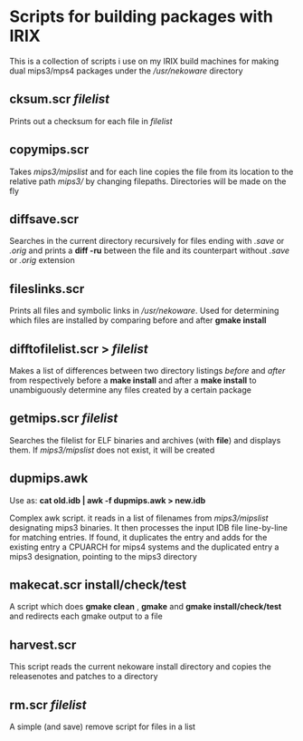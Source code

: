 # Scripts for building packages with IRIX

This is a collection of scripts i use on my IRIX build machines for making dual mips3/mps4 packages under the */usr/nekoware* directory

## cksum.scr *filelist*

  Prints out a checksum for each file in *filelist*

## copymips.scr

  Takes *mips3/mipslist* and for each line copies the file from its location to the relative path *mips3/* by changing filepaths. Directories will be made on the fly


## diffsave.scr 

  Searches in the current directory recursively for files ending with *.save* or *.orig* and prints a **diff -ru** between the file and its counterpart without *.save* or *.orig* extension

## fileslinks.scr

  Prints all files and symbolic links in */usr/nekoware*. Used for determining which files are installed by comparing before and after **gmake install**

## difftofilelist.scr > *filelist*

  Makes a list of differences between two directory listings *before* and *after* from respectively before a **make install** and after a **make install** to unambiguously determine any files created by a certain package

## getmips.scr *filelist*

  Searches the filelist for ELF binaries and archives (with **file**) and displays them. If *mips3/mipslist* does not exist, it will be created

## dupmips.awk

  Use as: **cat old.idb | awk -f dupmips.awk > new.idb**

Complex awk script. it reads in a list of filenames from *mips3/mipslist* designating mips3 binaries. It then processes the input IDB file line-by-line for matching entries. If found, it duplicates the entry and adds for the existing entry a CPUARCH for mips4 systems and the duplicated entry a mips3 designation, pointing to the mips3 directory

## makecat.scr install/check/test

  A script which does **gmake clean** , **gmake** and **gmake install/check/test** and redirects each gmake output to a file

## harvest.scr

  This script reads the current nekoware install directory and copies the releasenotes and patches to a directory

## rm.scr *filelist*

  A simple (and save) remove script for files in a list
